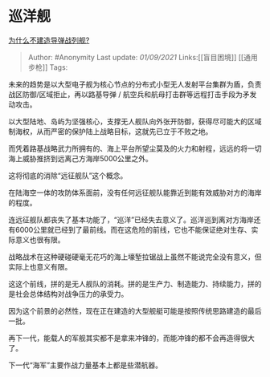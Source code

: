 # 巡洋舰
[为什么不建造导弹战列舰?](https://www.zhihu.com/question/479112861/answer/2091948199)

> Author: #Anonymity 
> Last update: *01/09/2021* 
> Links:[[盲目困境]] [[通用步枪]]
> Tags:
  

未来的趋势是以大型电子舰为核心节点的分布式小型无人发射平台集群为盾，负责战区防御/区域拒止，再以路基导弹 / 航空兵和航母打击群等远程打击手段为矛发动攻击。

以大型陆地、岛屿为坚强核心，支撑无人舰队向外张开防御，获得尽可能大的区域制海权，从而严密的保护陆上战略目标，这就先已立于不败之地。

而凭着路基战略武力所拥有的、海上平台所望尘莫及的火力和射程，远远的将一切海上威胁推挤到远离己方海岸5000公里之外。

这将彻底的消除“远征舰队”这个概念。

在陆海空一体的攻防体系面前，没有任何远征舰队能靠近到能有效威胁对方的海岸的程度。

连远征舰队都丧失了基本功能了，“巡洋”已经失去意义了。巡洋巡到离对方海岸还有6000公里就已经到了最前线。而在这危险的前线，它也不能保证绝对生存、实际意义也很有限。

战略战术在这种硬碰硬毫无花巧的海上壕堑拉锯战上虽然不能说完全没有意义，但实际上也意义有限。

这这个前线，拼的是无人舰队的消耗。拼的是生产力、制造能力、持续能力，拼的是社会总体结构对战争压力的承受力。

因为这个前景的必然性，现在正在建造的大型舰艇可能是按照传统思路建造的最后一批。

再下一代，能载人的军舰其实都不是拿来冲锋的，而能冲锋的都不会再造得很大了。

下一代“海军”主要作战力量基本上都是些潜航器。
